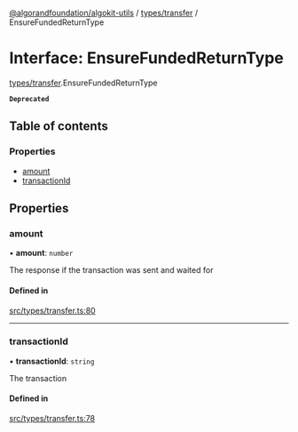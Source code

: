 [@algorandfoundation/algokit-utils](../README.md) / [types/transfer](../modules/types_transfer.md) / EnsureFundedReturnType

# Interface: EnsureFundedReturnType

[types/transfer](../modules/types_transfer.md).EnsureFundedReturnType

**`Deprecated`**

## Table of contents

### Properties

- [amount](types_transfer.EnsureFundedReturnType.md#amount)
- [transactionId](types_transfer.EnsureFundedReturnType.md#transactionid)

## Properties

### amount

• **amount**: `number`

The response if the transaction was sent and waited for

#### Defined in

[src/types/transfer.ts:80](https://github.com/algorandfoundation/algokit-utils-ts/blob/main/src/types/transfer.ts#L80)

___

### transactionId

• **transactionId**: `string`

The transaction

#### Defined in

[src/types/transfer.ts:78](https://github.com/algorandfoundation/algokit-utils-ts/blob/main/src/types/transfer.ts#L78)
